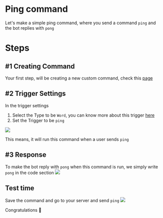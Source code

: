 # Ping command
Let's make a simple ping command, where you send a command `ping` and the bot replies with `pong`

# Steps
## #1 Creating Command
Your first step, will be creating a new custom command, check this [page](../Guide/1.create.md#creating-custom-command)

## #2 Trigger Settings
In the trigger settings
1. Select the Type to be `Word`, you can know more about this trigger [here](../Trigger/word.md)
2. Set the Trigger to be `ping`

![](https://i.imgur.com/o5UIcB5.png)


This means, it will run this command when a user sends `ping`

## #3 Response
To make the bot reply with `pong` when this command is run, we simply write `pong` in the code section
![](https://i.imgur.com/WtNpGdM.png)

## Test time
Save the command and go to your server and send `ping`
![](https://i.imgur.com/smxmtfA.png)

Congratulations :tada:
